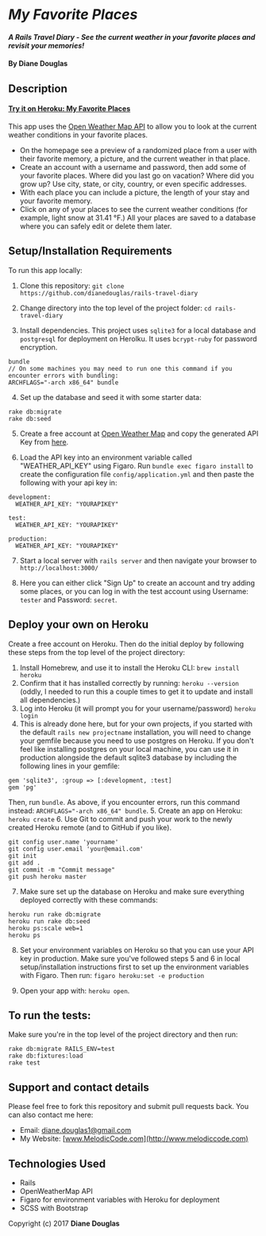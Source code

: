 # _My Favorite Places_

#### _A Rails Travel Diary - See the current weather in your favorite places and revisit your memories!_

#### By Diane Douglas

## Description

#### [Try it on Heroku: My Favorite Places](https://secret-thicket-66991.herokuapp.com/)

This app uses the [Open Weather Map API](openweathermap.org/api) to allow you to look at the current weather conditions in your favorite places. 

* On the homepage see a preview of a randomized place from a user with their favorite memory, a picture, and the current weather in that place. 
* Create an account with a username and password, then add some of your favorite places. Where did you last go on vacation? Where did you grow up? Use city, state, or city, country, or even specific addresses.
* With each place you can include a picture, the length of your stay and your favorite memory.
* Click on any of your places to see the current weather conditions (for example, light snow at 31.41 &deg;F.) All your places are saved to a database where you can safely edit or delete them later.

## Setup/Installation Requirements

To run this app locally:

1. Clone this repository: `git clone https://github.com/dianedouglas/rails-travel-diary`

2. Change directory into the top level of the project folder: `cd rails-travel-diary`

3. Install dependencies. This project uses `sqlite3` for a local database and `postgresql` for deployment on Herolku. It uses `bcrypt-ruby` for password encryption. 

```
bundle
// On some machines you may need to run one this command if you encounter errors with bundling:
ARCHFLAGS="-arch x86_64" bundle
```

4. Set up the database and seed it with some starter data:

```
rake db:migrate
rake db:seed
```

5. Create a free account at [Open Weather Map](openweathermap.org/api) and copy the generated API Key from [here](https://home.openweathermap.org/api_keys). 

6. Load the API key into an environment variable called "WEATHER_API_KEY" using Figaro. Run `bundle exec figaro install` to create the configuration file `config/application.yml` and then paste the following with your api key in:

```
development:
  WEATHER_API_KEY: "YOURAPIKEY"

test:
  WEATHER_API_KEY: "YOURAPIKEY"

production:
  WEATHER_API_KEY: "YOURAPIKEY"
```

7. Start a local server with `rails server` and then navigate your browser to `http://localhost:3000/`

8. Here you can either click "Sign Up" to create an account and try adding some places, or you can log in with the test account using Username: `tester` and Password: `secret`. 

## Deploy your own on Heroku

Create a free account on Heroku. Then do the initial deploy by following these steps from the top level of the project directory:

1. Install Homebrew, and use it to install the Heroku CLI: `brew install heroku`
2. Confirm that it has installed correctly by running: `heroku --version` (oddly, I needed to run this a couple times to get it to update and install all dependencies.)
3. Log into Heroku (it will prompt you for your username/password) `heroku login`
4. This is already done here, but for your own projects, if you started with the default `rails new projectname` installation, you will need to change your gemfile because you need to use postgres on Heroku. If you don't feel like installing postgres on your local machine, you can use it in production alongside the default sqlite3 database by including the following lines in your gemfile:

```
gem 'sqlite3', :group => [:development, :test]
gem 'pg'
```

Then, run `bundle`. As above, if you encounter errors, run this command instead: `ARCHFLAGS="-arch x86_64" bundle`.
5. Create an app on Heroku: `heroku create`
6. Use Git to commit and push your work to the newly created Heroku remote (and to GitHub if you like).

```
git config user.name 'yourname'
git config user.email 'your@email.com'
git init
git add .
git commit -m "Commit message"
git push heroku master
```

7. Make sure set up the database on Heroku and make sure everything deployed correctly with these commands:

```
heroku run rake db:migrate
heroku run rake db:seed
heroku ps:scale web=1
heroku ps
```

8. Set your environment variables on Heroku so that you can use your API key in production. Make sure you've followed steps 5 and 6 in local setup/installation instructions first to set up the environment variables with Figaro. Then run: `figaro heroku:set -e production`

9. Open your app with: `heroku open`.


## To run the tests:

Make sure you're in the top level of the project directory and then run:

```
rake db:migrate RAILS_ENV=test
rake db:fixtures:load
rake test
```

## Support and contact details

Please feel free to fork this repository and submit pull requests back. You can also contact me here:

* Email: diane.douglas1@gmail.com
* My Website: [www.MelodicCode.com](http://www.melodiccode.com)

## Technologies Used

* Rails
* OpenWeatherMap API
* Figaro for environment variables with Heroku for deployment
* SCSS with Bootstrap

Copyright (c) 2017 **Diane Douglas**